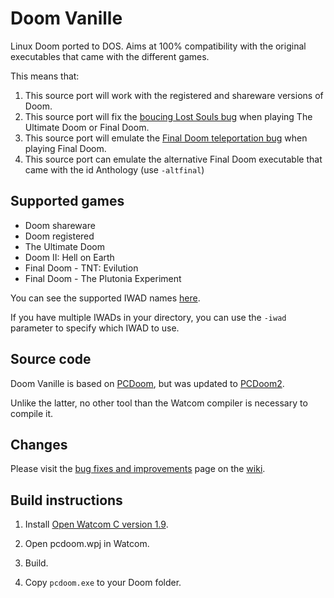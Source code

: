 # Doom Vanille

Linux Doom ported to DOS. Aims at 100% compatibility with the original executables that came with the different games. 

This means that: 

1. This source port will work with the registered and shareware versions of Doom. 
2. This source port will fix the [boucing Lost Souls bug](https://doomwiki.org/wiki/Demo_desyncing_caused_by_bouncing_lost_souls) when playing The Ultimate Doom or Final Doom. 
3. This source port will emulate the [Final Doom teleportation bug](https://doomwiki.org/wiki/Final_Doom_teleporters_do_not_set_Z_coordinate) when playing Final Doom. 
4. This source port can emulate the alternative Final Doom executable that came with the id Anthology (use `-altfinal`)

## Supported games
* Doom shareware
* Doom registered
* The Ultimate Doom
* Doom II: Hell on Earth
* Final Doom - TNT: Evilution
* Final Doom - The Plutonia Experiment

You can see the supported IWAD names [here](https://github.com/AXDOOMER/doom-vanille/wiki/Supported-IWADs).

If you have multiple IWADs in your directory, you can use the `-iwad` parameter to specify which IWAD to use. 

## Source code

Doom Vanille is based on [PCDoom](https://github.com/nukeykt/pcdoom), but was updated to [PCDoom2](https://github.com/nukeykt/PCDoom-v2/). 

Unlike the latter, no other tool than the Watcom compiler is necessary to compile it. 

## Changes

Please visit the [bug fixes and improvements](https://github.com/AXDOOMER/doom-vanille/wiki/Changes) page on the [wiki](https://github.com/AXDOOMER/doom-vanille/wiki).

## Build instructions

1) Install [Open Watcom C version 1.9](https://sourceforge.net/projects/openwatcom/files/open-watcom-1.9/).

2) Open pcdoom.wpj in Watcom.

3) Build.

4) Copy `pcdoom.exe` to your Doom folder. 
